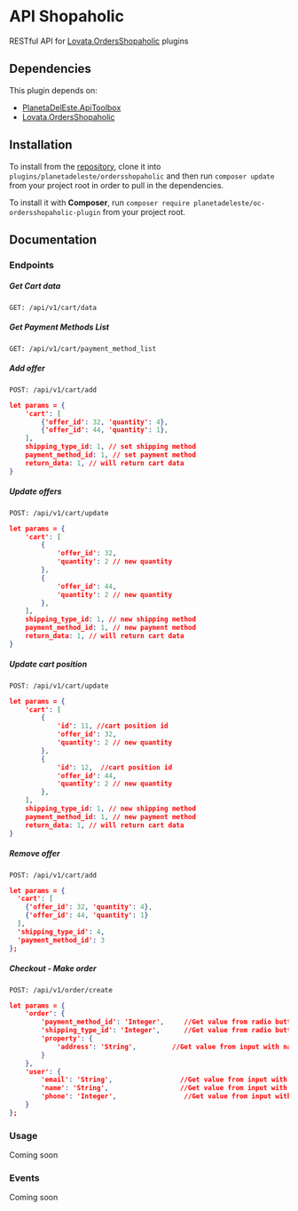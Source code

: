 # API Shopaholic
RESTful API for [Lovata.OrdersShopaholic](https://octobercms.com/plugin/lovata-ordersshopaholic) plugins

## Dependencies
This plugin depends on:

- [PlanetaDelEste.ApiToolbox](https://github.com/planetadeleste/oc-api-toolbox)
- [Lovata.OrdersShopaholic](https://octobercms.com/plugin/lovata-ordersshopaholic)

## Installation
To install from the [repository](https://github.com/planetadeleste/oc-ordersshopaholic-api), clone it into `plugins/planetadeleste/ordersshopaholic` and then run `composer update` from your project root in order to pull in the dependencies.

To install it with **Composer**, run `composer require planetadeleste/oc-ordersshopaholic-plugin` from your project root.

## Documentation

### Endpoints

##### Get Cart data

`GET: /api/v1/cart/data`

##### Get Payment Methods List

`GET: /api/v1/cart/payment_method_list`

##### Add offer

`POST: /api/v1/cart/add`

```json
let params = {
    'cart': [
        {'offer_id': 32, 'quantity': 4},
        {'offer_id': 44, 'quantity': 1},
    ],
    shipping_type_id: 1, // set shipping method
    payment_method_id: 1, // set payment method
    return_data: 1, // will return cart data
}
```

##### Update offers

`POST: /api/v1/cart/update`

```json
let params = {
    'cart': [
        {
            'offer_id': 32,
            'quantity': 2 // new quantity
        },
        {
            'offer_id': 44,
            'quantity': 2 // new quantity
        },
    ],
    shipping_type_id: 1, // new shipping method
    payment_method_id: 1, // new payment method
    return_data: 1, // will return cart data
}
```

##### Update cart position

`POST: /api/v1/cart/update`

```json
let params = {
    'cart': [
        {
            'id': 11, //cart position id
            'offer_id': 32,
            'quantity': 2 // new quantity
        },
        {
            'id': 12,  //cart position id
            'offer_id': 44,
            'quantity': 2 // new quantity
        },
    ],
    shipping_type_id: 1, // new shipping method
    payment_method_id: 1, // new payment method
    return_data: 1, // will return cart data
}
```

##### Remove offer

`POST: /api/v1/cart/add`

```json
let params = {
  'cart': [
    {'offer_id': 32, 'quantity': 4},
    {'offer_id': 44, 'quantity': 1}
  ],
  'shipping_type_id': 4,
  'payment_method_id': 3
};
```

##### Checkout - Make order

`POST: /api/v1/order/create`

```json
let params = {
    'order': {
        'payment_method_id': 'Integer',     //Get value from radio button with name="payment_method"
        'shipping_type_id': 'Integer',      //Get value from radio button with name="shipping_type"
        'property': {
            'address': 'String',         //Get value from input with name="address"
        }
    },
    'user': {
        'email': 'String',                 //Get value from input with name="email"
        'name': 'String',                  //Get value from input with name="name"
        'phone': 'Integer',                 //Get value from input with name="phone"
    }
};
```


### Usage
Coming soon

### Events
Coming soon

